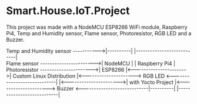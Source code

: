 # Smart.House.IoT.Project
This project was made with a NodeMCU ESP8266 WiFi module, Raspberry Pi4, Temp and Humidity sensor, Flame sensor, Photoresistor, RGB LED and a Buzzer.

Temp and Humidity sensor ----------->|----------|                        |---------------------------|          
Flame sensor ----------------------->| NodeMCU  |                        | Raspberry Pi4             |
Photoresistor ---------------------->| ESP8266  |<---------------------->| Custom Linux Distribution |<--------------------->
RGB LED <----------------------------|          |<---------------------->| with Yocto Project        |<--------------------->
Buzzer  <----------------------------|----------|                        |---------------------------| 
 
